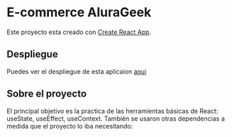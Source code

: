 # E-commerce AluraGeek

Este proyecto esta creado con  [Create React App](https://github.com/facebook/create-react-app).

## Despliegue

Puedes ver el despliegue de esta aplicaion [aqui](alura-geek-ecommerce-i029z1zjk-jdario9912.vercel.app)

## Sobre el proyecto

El principal objetivo es la practica de las herramientas básicas de React: useState, useEffect, useContext.
También se usaron otras dependencias a medida que el proyecto lo iba necesitando: 
